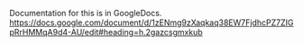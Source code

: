 Documentation for this is in GoogleDocs.
https://docs.google.com/document/d/1zENmg9zXaqkaq38EW7FjdhcPZ7ZIGpRrHMMqA9d4-AU/edit#heading=h.2gazcsgmxkub
